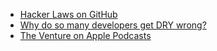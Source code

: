 - [Hacker Laws on GitHub](https://github.com/dwmkerr/hacker-laws)
- [Why do so many developers get DRY wrong?](https://changelog.com/posts/why-do-so-many-developers-get-dry-wrong)
- [The Venture on Apple Podcasts](https://podcasts.apple.com/us/podcast/the-venture/id1512850713)
